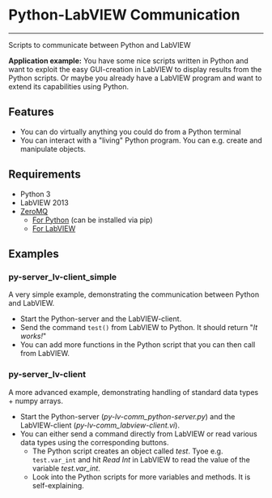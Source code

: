# Python-LabVIEW Communication
---

Scripts to communicate between Python and LabVIEW

**Application example:** You have some nice scripts written in Python and want to exploit the easy GUI-creation in LabVIEW to display results from the Python scripts. Or maybe you already have a LabVIEW program and want to extend its capabilities using Python.

## Features
* You can do virtually anything you could do from a Python terminal
* You can interact with a "living" Python program. You can e.g. create and manipulate objects.

## Requirements
* Python 3
* LabVIEW 2013
* [ZeroMQ](http://zeromq.org/)
  * [For Python](http://zeromq.org/bindings:python) (can be installed via pip)
  * [For LabVIEW](http://zeromq.org/bindings:labview)
 
## Examples
### py-server_lv-client_simple
A very simple example, demonstrating the communication between Python and LabVIEW. 
* Start the Python-server and the LabVIEW-client. 
* Send the command `test()` from LabVIEW to Python. It should return "*It works!*"
* You can add more functions in the Python script that you can then call from LabVIEW.

### py-server_lv-client
 A more advanced example, demonstrating handling of standard data types + numpy arrays.
 * Start the Python-server (*py-lv-comm_python-server.py*) and the LabVIEW-client (*py-lv-comm_labview-client.vi*).
 * You can either send a command directly from LabVIEW or read various data types using the corresponding buttons.
   * The Python script creates an object called *test*. Tyoe e.g. `test.var_int` and hit *Read Int* in LabVIEW to read the value of the variable *test.var_int*.
   * Look into the Python scripts for more variables and methods. It is self-explaining.
